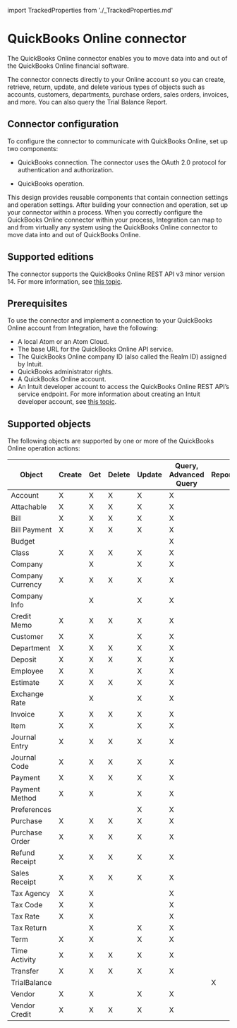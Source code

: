 import TrackedProperties from './_TrackedProperties.md'

# QuickBooks Online connector 

<head>
  <meta name="guidename" content="Integration"/>
  <meta name="context" content="GUID-06f8ef69-f80a-49d2-a467-73ab5990a21e"/>
</head>


The QuickBooks Online connector enables you to move data into and out of the QuickBooks Online financial software.

The connector connects directly to your Online account so you can create, retrieve, return, update, and delete various types of objects such as accounts, customers, departments, purchase orders, sales orders, invoices, and more. You can also query the Trial Balance Report.

## Connector configuration 

To configure the connector to communicate with QuickBooks Online, set up two components:

-   QuickBooks connection. The connector uses the OAuth 2.0 protocol for authentication and authorization.

-   QuickBooks operation.


This design provides reusable components that contain connection settings and operation settings. After building your connection and operation, set up your connector within a process. When you correctly configure the QuickBooks Online connector within your process, Integration can map to and from virtually any system using the QuickBooks Online connector to move data into and out of QuickBooks Online.

## Supported editions 

The connector supports the QuickBooks Online REST API v3 minor version 14. For more information, see [this topic](https://developer.intuit.com/app/developer/qbo/docs/learn/explore-the-quickbooks-online-api/minor-versions).

## Prerequisites 

To use the connector and implement a connection to your QuickBooks Online account from Integration, have the following:

-   A local Atom or an Atom Cloud.
-   The base URL for the QuickBooks Online API service.
-   The QuickBooks Online company ID \(also called the Realm ID\) assigned by Intuit.
-   QuickBooks administrator rights.
-   A QuickBooks Online account.
-   An Intuit developer account to access the QuickBooks Online REST API’s service endpoint. For more information about creating an Intuit developer account, see [this topic](https://developer.intuit.com/app/developer/qbo/docs/get-started/start-developing-your-app).

## Supported objects 

The following objects are supported by one or more of the QuickBooks Online operation actions:

| Object           | Create | Get | Delete | Update | Query, Advanced Query | Report |
|------------------|--------|-----|--------|--------|----------------------|--------|
| Account          | X      | X   | X      | X      | X                    |        |
| Attachable       | X      | X   | X      | X      | X                    |        |
| Bill             | X      | X   | X      | X      | X                    |        |
| Bill Payment     | X      | X   | X      | X      | X                    |        |
| Budget           |        |     |        |        | X                    |        |
| Class            | X      | X   | X      | X      | X                    |        |
| Company          |        | X   |        | X      | X                    |        |
| Company Currency | X      | X   | X      | X      | X                    |        |
| Company Info     |        | X   |        | X      | X                    |        |
| Credit Memo      | X      | X   | X      | X      | X                    |        |
| Customer         | X      | X   |        | X      | X                    |        |
| Department       | X      | X   | X      | X      | X                    |        |
| Deposit          | X      | X   | X      | X      | X                    |        |
| Employee         | X      | X   |        | X      | X                    |        |
| Estimate         | X      | X   | X      | X      | X                    |        |
| Exchange Rate    |        | X   |        | X      | X                    |        |
| Invoice          | X      | X   | X      | X      | X                    |        |
| Item             | X      | X   |        | X      | X                    |        |
| Journal Entry    | X      | X   | X      | X      | X                    |        |
| Journal Code     | X      | X   | X      | X      | X                    |        |
| Payment          | X      | X   | X      | X      | X                    |        |
| Payment Method   | X      | X   |        | X      | X                    |        |
| Preferences      |        |     |        | X      | X                    |        |
| Purchase         | X      | X   | X      | X      | X                    |        |
| Purchase Order   | X      | X   | X      | X      | X                    |        |
| Refund Receipt   | X      | X   | X      | X      | X                    |        |
| Sales Receipt    | X      | X   | X      | X      | X                    |        |
| Tax Agency       | X      | X   |        |        | X                    |        |
| Tax Code         | X      | X   |        |        | X                    |        |
| Tax Rate         | X      | X   |        |        | X                    |        |
| Tax Return       |        | X   |        | X      | X                    |        |
| Term             | X      | X   |        | X      | X                    |        |
| Time Activity    | X      | X   | X      | X      | X                    |        |
| Transfer         | X      | X   | X      | X      | X                    |        |
| TrialBalance     |        |     |        |        |                      | X      |
| Vendor           | X      | X   |        | X      | X                    |        |
| Vendor Credit    | X      | X   | X      | X      | X                    |        |


<TrackedProperties />